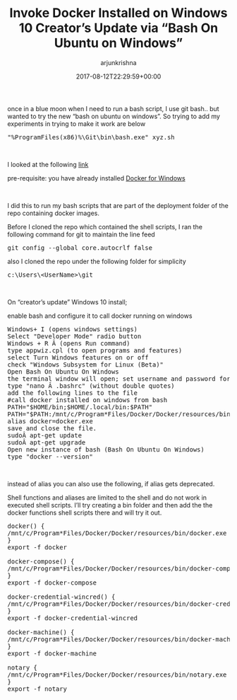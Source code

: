 ﻿---
id: 100
title: 'Invoke Docker Installed on Windows 10 Creator&#8217;s Update via &#8220;Bash On Ubuntu on Windows&#8221;'
date: 2017-08-12T22:29:59+00:00
author: arjunkrishna
layout: post
guid: http://blog.arjunkrishna.us/?p=100
permalink: /2017/08/12/invoke-docker-installed-on-windows-10-creators-update-via-bash-on-ubuntu-on-windows/
categories:
  - Uncategorized
---
once in a blue moon when I need to run a bash script, I use git bash.. but wanted to try the new &#8220;bash on ubuntu on windows&#8221;. So trying to add my experiments in trying to make it work are below

<pre class="lang:c# decode:true ">"%ProgramFiles(x86)%\Git\bin\bash.exe" xyz.sh</pre>

&nbsp;

I looked at the following <a href="https://blog.jayway.com/2017/04/19/running-docker-on-bash-on-windows/" target="_blank" rel="noopener">link</a>

pre-requisite: you have already installed <a href="https://docs.docker.com/docker-for-windows/install/" target="_blank" rel="noopener">Docker for Windows</a>

&nbsp;

I did this to run my bash scripts that are part of the deployment folder of the repo containing docker images.

Before I cloned the repo which contained the shell scripts, I ran the following command for git to maintain the line feed

<pre class="lang:c# decode:true ">git config --global core.autocrlf false</pre>

also I cloned the repo under the following folder for simplicity

<pre class="lang:c# decode:true ">c:\Users\&lt;UserName&gt;\git</pre>

&nbsp;

On &#8220;creator&#8217;s update&#8221; Windows 10 install;

enable bash and configure it to call docker running on windows

<pre class="lang:default decode:true ">Windows+ I (opens windows settings)
Select "Developer Mode" radio button
Windows + R Â (opens Run command)
type appwiz.cpl (to open programs and features)
select Turn Windows features on or off
check "Windows Subsystem for Linux (Beta)"
Open Bash On Ubuntu On Windows
the terminal window will open; set username and password for super user access
type "nano Â .bashrc" (without double quotes)
add the following lines to the file
#call docker installed on windows from bash
PATH="$HOME/bin;$HOME/.local/bin:$PATH"
PATH="$PATH:/mnt/c/Program*Files/Docker/Docker/resources/bin"
alias docker=docker.exe
save and close the file.
sudoÂ apt-get update
sudoÂ apt-get upgrade
Open new instance of bash (Bash On Ubuntu On Windows)
type "docker --version"</pre>

&nbsp;

instead of alias you can also use the following, if alias gets deprecated.

Shell functions and aliases are limited to the shell and do not work in executed shell scripts. I&#8217;ll try creating a bin folder and then add the the docker functions shell scripts there and will try it out.

<pre class="lang:c# decode:true ">docker() {
/mnt/c/Program*Files/Docker/Docker/resources/bin/docker.exe "$@"
}
export -f docker

docker-compose() {
/mnt/c/Program*Files/Docker/Docker/resources/bin/docker-compose.exe "$@"
}
export -f docker-compose

docker-credential-wincred() {
/mnt/c/Program*Files/Docker/Docker/resources/bin/docker-credential-wincred.exe "$@"
}
export -f docker-credential-wincred

docker-machine() {
/mnt/c/Program*Files/Docker/Docker/resources/bin/docker-machine.exe "$@"
}
export -f docker-machine

notary {
/mnt/c/Program*Files/Docker/Docker/resources/bin/notary.exe "$@"
}
export -f notary</pre>

&nbsp;

